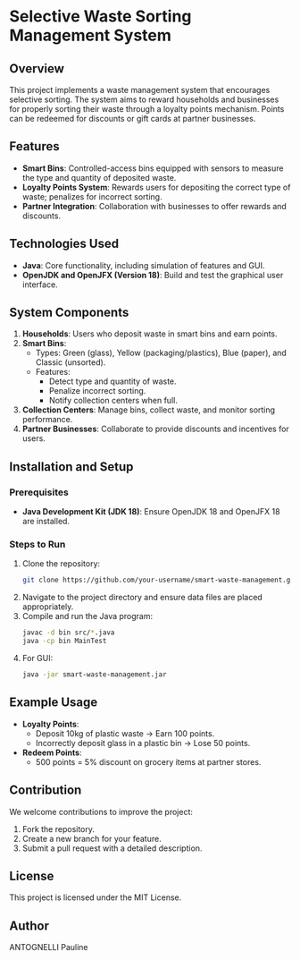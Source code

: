 # Selective Waste Sorting Management System

## Overview
This project implements a waste management system that encourages selective sorting. The system aims to reward households and businesses for properly sorting their waste through a loyalty points mechanism. Points can be redeemed for discounts or gift cards at partner businesses.

## Features
- **Smart Bins**: Controlled-access bins equipped with sensors to measure the type and quantity of deposited waste.
- **Loyalty Points System**: Rewards users for depositing the correct type of waste; penalizes for incorrect sorting.
- **Partner Integration**: Collaboration with businesses to offer rewards and discounts.

## Technologies Used
- **Java**: Core functionality, including simulation of features and GUI.
- **OpenJDK and OpenJFX (Version 18)**: Build and test the graphical user interface.

## System Components
1. **Households**: Users who deposit waste in smart bins and earn points.
2. **Smart Bins**:
   - Types: Green (glass), Yellow (packaging/plastics), Blue (paper), and Classic (unsorted).
   - Features:
     - Detect type and quantity of waste.
     - Penalize incorrect sorting.
     - Notify collection centers when full.
3. **Collection Centers**: Manage bins, collect waste, and monitor sorting performance.
4. **Partner Businesses**: Collaborate to provide discounts and incentives for users.

## Installation and Setup
### Prerequisites
- **Java Development Kit (JDK 18)**: Ensure OpenJDK 18 and OpenJFX 18 are installed.

### Steps to Run
1. Clone the repository:
   ```bash
   git clone https://github.com/your-username/smart-waste-management.git
   ```
2. Navigate to the project directory and ensure data files are placed appropriately.
3. Compile and run the Java program:
   ```bash
   javac -d bin src/*.java
   java -cp bin MainTest
   ```
4. For GUI:
   ```bash
   java -jar smart-waste-management.jar
   ```

## Example Usage
- **Loyalty Points**:
  - Deposit 10kg of plastic waste → Earn 100 points.
  - Incorrectly deposit glass in a plastic bin → Lose 50 points.
- **Redeem Points**:
  - 500 points = 5% discount on grocery items at partner stores.

## Contribution
We welcome contributions to improve the project:
1. Fork the repository.
2. Create a new branch for your feature.
3. Submit a pull request with a detailed description.

## License
This project is licensed under the MIT License.

## Author
ANTOGNELLI Pauline
